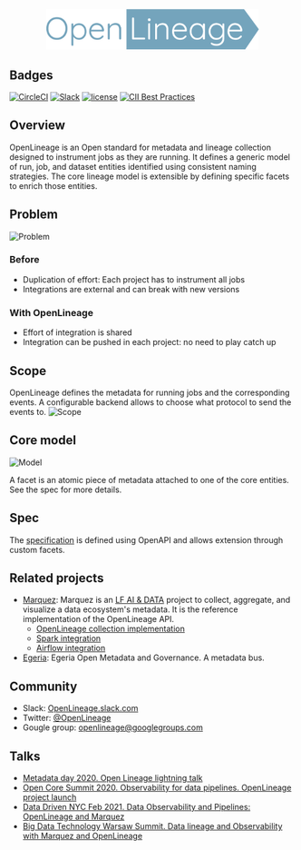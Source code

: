 <p align="center">
  <img src="./doc/openlineage-logo.png" width="375px" />
</p>

## Badges

[![CircleCI](https://circleci.com/gh/OpenLineage/OpenLineage/tree/main.svg?style=shield)](https://circleci.com/gh/OpenLineage/OpenLineage/tree/main)
[![Slack](https://img.shields.io/badge/slack-chat-blue.svg)](http://bit.ly/OpenLineageSlack)
[![license](https://img.shields.io/badge/license-Apache_2.0-blue.svg)](https://github.com/OpenLineage/OpenLineage/blob/main/LICENSE)
[![CII Best Practices](https://bestpractices.coreinfrastructure.org/projects/4888/badge)](https://bestpractices.coreinfrastructure.org/projects/4888)

## Overview
OpenLineage is an Open standard for metadata and lineage collection designed to instrument jobs as they are running.
It defines a generic model of run, job, and dataset entities identified using consistent naming strategies.
The core lineage model is extensible by defining specific facets to enrich those entities.

## Problem
 ![Problem](doc/problem.png)

### Before
- Duplication of effort: Each project has to instrument all jobs
- Integrations are external and can break with new versions

### With OpenLineage
- Effort of integration is shared
- Integration can be pushed in each project: no need to play catch up

## Scope
OpenLineage defines the metadata for running jobs and the corresponding events.
A configurable backend allows to choose what protocol to send the events to.
 ![Scope](doc/Scope.png)

## Core model

 ![Model](doc/OpenLineageModel.svg)

 A facet is an atomic piece of metadata attached to one of the core entities.
 See the spec for more details.

## Spec
The [specification](spec/OpenLineage.md) is defined using OpenAPI and allows extension through custom facets.

## Related projects
- [Marquez](https://marquezproject.ai/): Marquez is an [LF AI & DATA](https://lfaidata.foundation/) project to collect, aggregate, and visualize a data ecosystem's metadata. It is the reference implementation of the OpenLineage API.
  - [OpenLineage collection implementation](https://github.com/MarquezProject/marquez/blob/main/api/src/main/java/marquez/api/OpenLineageResource.java)
  - [Spark integration](https://github.com/OpenLineage/OpenLineage/tree/main/integration/spark)
  - [Airflow integration](https://github.com/MarquezProject/marquez/tree/main/integrations/airflow)  
- [Egeria](https://egeria.odpi.org/): Egeria Open Metadata and Governance. A metadata bus.

## Community
- Slack: [OpenLineage.slack.com](http://bit.ly/OpenLineageSlack)
- Twitter: [@OpenLineage](https://twitter.com/OpenLineage)
- Gougle group: [openlineage@googlegroups.com](https://groups.google.com/g/openlineage)

## Talks
 - [Metadata day 2020. Open Lineage lightning talk](https://www.youtube.com/watch?v=anlV5Er_BpM)
 - [Open Core Summit 2020. Observability for data pipelines. OpenLineage project launch](https://www.coss.community/coss/ocs-2020-breakout-julien-le-dem-3eh4)
 - [Data Driven NYC Feb 2021. Data Observability and Pipelines: OpenLineage and Marquez](https://mattturck.com/datakin/)
 - [Big Data Technology Warsaw Summit. Data lineage and Observability with Marquez and OpenLineage](https://conference.bigdatatechwarsaw.eu/julien-le-dem/)

